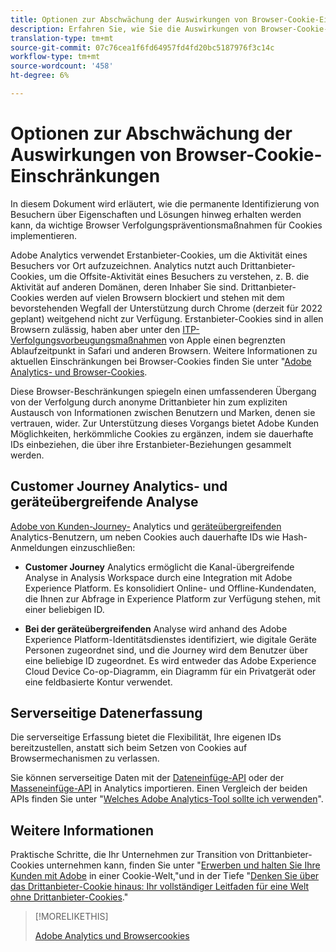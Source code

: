 ```yaml
---
title: Optionen zur Abschwächung der Auswirkungen von Browser-Cookie-Einschränkungen
description: Erfahren Sie, wie Sie die Auswirkungen von Browser-Cookie-Einschränkungen mildern und die Datenerfassung für Adobe Analytics verbessern können.
translation-type: tm+mt
source-git-commit: 07c76cea1f6fd64957fd4fd20bc5187976f3c14c
workflow-type: tm+mt
source-wordcount: '458'
ht-degree: 6%

---
```



# Optionen zur Abschwächung der Auswirkungen von Browser-Cookie-Einschränkungen

In diesem Dokument wird erläutert, wie die permanente Identifizierung von Besuchern über Eigenschaften und Lösungen hinweg erhalten werden kann, da wichtige Browser Verfolgungspräventionsmaßnahmen für Cookies implementieren.

Adobe Analytics verwendet Erstanbieter-Cookies, um die Aktivität eines Besuchers vor Ort aufzuzeichnen. Analytics nutzt auch Drittanbieter-Cookies, um die Offsite-Aktivität eines Besuchers zu verstehen, z. B. die Aktivität auf anderen Domänen, deren Inhaber Sie sind. Drittanbieter-Cookies werden auf vielen Browsern blockiert und stehen mit dem bevorstehenden Wegfall der Unterstützung durch Chrome (derzeit für 2022 geplant) weitgehend nicht zur Verfügung. Erstanbieter-Cookies sind in allen Browsern zulässig, haben aber unter den [ITP-Verfolgungsvorbeugungsmaßnahmen](https://webkit.org/tracking-prevention) von Apple einen begrenzten Ablaufzeitpunkt in Safari und anderen Browsern. Weitere Informationen zu aktuellen Einschränkungen bei Browser-Cookies finden Sie unter &quot;[Adobe Analytics- und Browser-Cookies](cookies.md).

Diese Browser-Beschränkungen spiegeln einen umfassenderen Übergang von der Verfolgung durch anonyme Drittanbieter hin zum expliziten Austausch von Informationen zwischen Benutzern und Marken, denen sie vertrauen, wider. Zur Unterstützung dieses Vorgangs bietet Adobe Kunden Möglichkeiten, herkömmliche Cookies zu ergänzen, indem sie dauerhafte IDs einbeziehen, die über ihre Erstanbieter-Beziehungen gesammelt werden.

## Customer Journey Analytics- und geräteübergreifende Analyse

[Adobe von Kunden-Journey-](https://experienceleague.adobe.com/docs/analytics-platform/using/cja-overview/cja-overview.html) Analytics und  [geräteübergreifenden ](/help/components/cda/overview.md) Analytics-Benutzern, um neben Cookies auch dauerhafte IDs wie Hash-Anmeldungen einzuschließen:

* **Customer Journey** Analytics ermöglicht die Kanal-übergreifende Analyse in Analysis Workspace durch eine Integration mit Adobe Experience Platform. Es konsolidiert Online- und Offline-Kundendaten, die Ihnen zur Abfrage in Experience Platform zur Verfügung stehen, mit einer beliebigen ID.

* **Bei der geräteübergreifenden** Analyse wird anhand des Adobe Experience Platform-Identitätsdienstes identifiziert, wie digitale Geräte Personen zugeordnet sind, und die Journey wird dem Benutzer über eine beliebige ID zugeordnet. Es wird entweder das Adobe Experience Cloud Device Co-op-Diagramm, ein Diagramm für ein Privatgerät oder eine feldbasierte Kontur verwendet.

## Serverseitige Datenerfassung

Die serverseitige Erfassung bietet die Flexibilität, Ihre eigenen IDs bereitzustellen, anstatt sich beim Setzen von Cookies auf Browsermechanismen zu verlassen.

Sie können serverseitige Daten mit der [Dateneinfüge-API](https://github.com/AdobeDocs/analytics-1.4-apis/blob/master/docs/data-insertion-api/index.md) oder der [Masseneinfüge-API](https://www.adobe.io/apis/experiencecloud/analytics/docs.html#!AdobeDocs/analytics-2.0-apis/master/bdia.md) in Analytics importieren. Einen Vergleich der beiden APIs finden Sie unter &quot;[Welches Adobe Analytics-Tool sollte ich verwenden](https://experienceleague.adobe.com/docs/analytics/admin/admin-overview/which-analytics-tool.html)&quot;.

## Weitere Informationen

Praktische Schritte, die Ihr Unternehmen zur Transition von Drittanbieter-Cookies unternehmen kann, finden Sie unter &quot;[Erwerben und halten Sie Ihre Kunden mit Adobe](https://business.adobe.com/solutions/cookieless.html) in einer Cookie-Welt,&quot;und in der Tiefe &quot;[Denken Sie über das Drittanbieter-Cookie hinaus: Ihr vollständiger Leitfaden für eine Welt ohne Drittanbieter-Cookies](https://business.adobe.com/content/dam/www/us/en/pdfs/Adobe_Thinking_Beyond_the_Third_Party_Cookie.pdf).&quot;

>[!MORELIKETHIS]
>
>[Adobe Analytics und Browsercookies](cookies.md)
